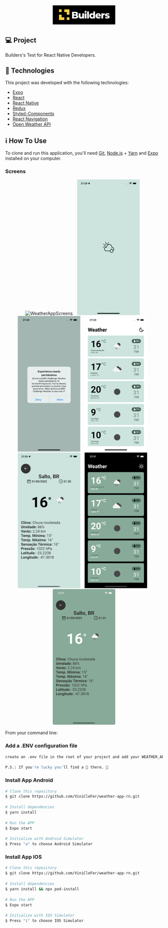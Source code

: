 <h1 align="center">
  <img alt="Builders" title="#Builders" src="src/assets/logo.png" width="200px" />
</h1>

## 💻 Project

Builders's Test for React Native Developers.

## :rocket: Technologies

This project was developed with the following technologies:

- [Expo](https://docs.expo.dev/)
- [React](https://reactjs.org)
- [React Native](https://facebook.github.io/react-native/)
- [Redux](https://redux.js.org/)
- [Styled-Components](https://styled-components.com/)
- [React Navigation](https://reactnavigation.org/)
- [Open Weather API](https://openweathermap.org/api)

## :information_source: How To Use

To clone and run this application, you'll need [Git](https://git-scm.com), [Node.js][nodejs] + [Yarn][yarn] and [Expo][expo] installed on your computer.

### Screens

<p align="center">
  <img alt="WeatherAppScreens" title="#WeatherAppScreens" src="src/assets/presentation.gif" width="200px" style="margin-right: 10px;">
  <img alt="WeatherAppScreens" title="#WeatherAppScreens" src="src/assets/splash.png" width="200px" style="margin-right: 10px;">
  <img alt="WeatherAppScreens" title="#WeatherAppScreens" src="src/assets/permission.png" width="200px" style="margin-right: 10px;">
  <img alt="WeatherAppScreens" title="#WeatherAppScreens" src="src/assets/home-w.png" width="200px" style="margin-right: 10px;">
  <img alt="WeatherAppScreens" title="#WeatherAppScreens" src="src/assets/details-w.png" width="200px" style="margin-right: 10px;">
  <img alt="WeatherAppScreens" title="#WeatherAppScreens" src="src/assets/home-b.png" width="200px" style="margin-right: 10px;">
  <img alt="WeatherAppScreens" title="#WeatherAppScreens" src="src/assets/details-b.png" width="200px">
</p>

From your command line:

### Add a .ENV configuration file

```bash
create an .env file in the root of your project and add your WEATHER_API_KEY as in the .env.example file.

P.S.: If you're lucky you'll find a 🔑 there. 👀
```

### Install App Android

```bash
# Clone this repository
$ git clone https://github.com/ViniCleFer/weather-app-rn.git

# Install dependencies
$ yarn install

# Run the APP
$ Expo start

# Initialize with Android Simulator
$ Press "a" to choose Android Simulator
```

### Install App IOS

```bash
# Clone this repository
$ git clone https://github.com/ViniCleFer/weather-app-rn.git

# Install dependencies
$ yarn install && npx pod-install

# Run the APP
$ Expo start

# Initialize with IOS Simulator
$ Press "i" to choose IOS Simulator
```

[expo]: https://docs.expo.dev/
[nodejs]: https://nodejs.org/
[yarn]: https://yarnpkg.com/
[vc]: https://code.visualstudio.com/
[vceditconfig]: https://marketplace.visualstudio.com/items?itemName=EditorConfig.EditorConfig
[vceslint]: https://marketplace.visualstudio.com/items?itemName=dbaeumer.vscode-eslint
[prettier]: https://marketplace.visualstudio.com/items?itemName=esbenp.prettier-vscode
